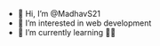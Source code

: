 - 👋 Hi, I’m @MadhavS21
- 👀 I’m interested in web development 
- 🌱 I’m currently learning 🐍🐍


<!---
MadhavS21/MadhavS21 is a ✨ special ✨ repository because its `README.md` (this file) appears on your GitHub profile.
You can click the Preview link to take a look at your changes.
--->
